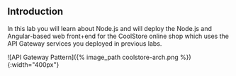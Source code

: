 ## Introduction

In this lab you will learn about Node.js and will deploy the Node.js and Angular-based 
web front+end for the CoolStore online shop which uses the API Gateway services you deployed 
in previous labs. 

![API Gateway Pattern]({% image_path coolstore-arch.png %}){:width="400px"}
